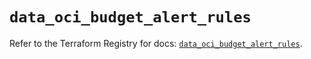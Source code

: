 # `data_oci_budget_alert_rules`

Refer to the Terraform Registry for docs: [`data_oci_budget_alert_rules`](https://registry.terraform.io/providers/hashicorp/oci/7.19.0/docs/data-sources/budget_alert_rules).
